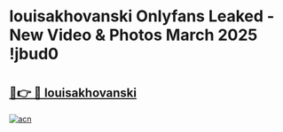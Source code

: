 # louisakhovanski Onlyfans Leaked - New Video & Photos March 2025 !jbud0

# <h2><a href="https://i4py2s.iuczelnia.edu.pl?title=louisakhovanski&ref=jbud0">🔗👉 🔴 louisakhovanski</a></h2>

[![acn](https://github.com/user-attachments/assets/0f9c940e-d8b0-45ae-aac7-cd30a18b3e1c)](https://i4py2s.iuczelnia.edu.pl?title=louisakhovanski&ref=jbud0)

